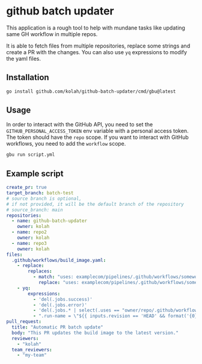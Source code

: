 # github batch updater
This application is a rough tool to help with mundane tasks like updating same GH workflow in multiple repos.

It is able to fetch files from multiple repositories, replace some strings and create a PR with the changes.
You can also use `yq` expressions to modify the yaml files.

## Installation

```bash
go install github.com/kolah/github-batch-updater/cmd/gbu@latest
```
## Usage

In order to interact with the GitHub API, you need to set the `GITHUB_PERSONAL_ACCESS_TOKEN` env variable with a personal access token.
The token should have the `repo` scope. If you want to interact with GitHub workflows, you need to add the `workflow` scope.

```bash
gbu run script.yml
```

## Example script
```yaml
create_pr: true
target_branch: batch-test
# source branch is optional, 
# if not provided, it will be the default branch of the repository
# source_branch: main
repositories:
  - name: github-batch-updater
    owner: kolah
  - name: repo2
    owner: kolah
  - name: repo3
    owner: kolah    
files:
  .github/workflows/build_image.yaml:
    - replace:
        replaces:
          - match: "uses: examplecom/pipelines/.github/workflows/someworkflow.yaml@v1.3"
            replace: "uses: examplecom/pipelines/.github/workflows/someworkflow.yaml@v1.6.7"
    - yq:
        expressions:
          - 'del(.jobs.success)'
          - 'del(.jobs.error)'
          - 'del(.jobs.* | select(.uses == "owner/repo/.github/workflows/some_workflow.yaml*"))'
          - ".run-name = \"${{ inputs.revision == 'HEAD' && format('{0}: revision {1}', inputs.environment_name, github.sha) || format('{0}: revision {1}', inputs.environment_name, inputs.revision) }}\""
pull_request:
  title: "Automatic PR batch update"
  body: "This PR updates the build image to the latest version."
  reviewers:
    - "kolah"
  team_reviewers:
    - "my-team"
```
